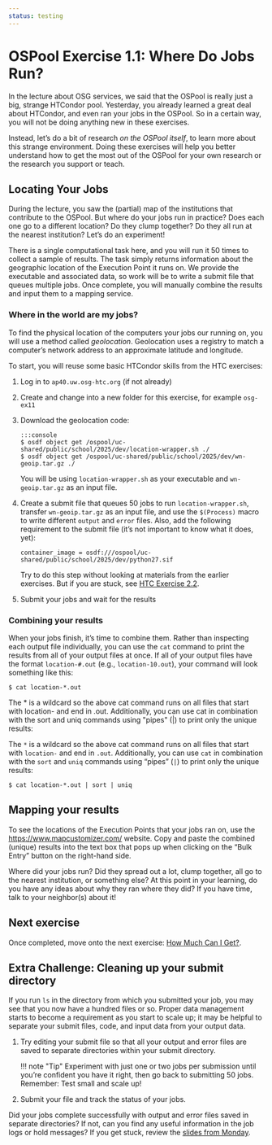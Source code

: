 ```yaml
---
status: testing
---
```


# OSPool Exercise 1.1: Where Do Jobs Run?

In the lecture about OSG services,
we said that the OSPool is really just a big, strange HTCondor pool.
Yesterday, you already learned a great deal about HTCondor,
and even ran your jobs in the OSPool.
So in a certain way, you will not be doing anything new in these exercises.

Instead, let’s do a bit of research _on the OSPool itself_,
to learn more about this strange environment.
Doing these exercises will help you better understand how to get the most out of the OSPool
for your own research or the research you support or teach.

## Locating Your Jobs

During the lecture, you saw the (partial) map of the institutions that contribute to the OSPool.
But where do your jobs run in practice?
Does each one go to a different location?
Do they clump together?
Do they all run at the nearest institution?
Let’s do an experiment!

There is a single computational task here, and you will run it 50 times to collect a sample of results.
The task simply returns information about the geographic location of the Execution Point it runs on.
We provide the executable and associated data,
so work will be to write a submit file that queues multiple jobs.
Once complete, you will manually combine the results and input them to a mapping service.

### Where in the world are my jobs?

To find the physical location of the computers your jobs our running on, you will use a method called *geolocation*.
Geolocation uses a registry to match a computer’s network address to an approximate latitude and longitude.

To start, you will reuse some basic HTCondor skills from the HTC exercises:

1.  Log in to `ap40.uw.osg-htc.org` (if not already)
1.  Create and change into a new folder for this exercise, for example `osg-ex11`
1.  Download the geolocation code:

        :::console
        $ osdf object get /ospool/uc-shared/public/school/2025/dev/location-wrapper.sh ./
        $ osdf object get /ospool/uc-shared/public/school/2025/dev/wn-geoip.tar.gz ./

    You will be using `location-wrapper.sh` as your executable and `wn-geoip.tar.gz` as an input file.

1.  Create a submit file that queues 50 jobs to run `location-wrapper.sh`,
    transfer `wn-geoip.tar.gz` as an input file,
    and use the `$(Process)` macro to write different `output` and `error` files.
    Also, add the following requirement to the submit file (it’s not important to know what it does, yet):

        container_image = osdf:///ospool/uc-shared/public/school/2025/dev/python27.sif

    Try to do this step without looking at materials from the earlier exercises.
    But if you are stuck, see [HTC Exercise 2.2](../htcondor/part2-ex2-queue-n.md).

1.  Submit your jobs and wait for the results

### Combining your results

When your jobs finish, it’s time to combine them.
Rather than inspecting each output file individually,
you can use the `cat` command to print the results from all of your output files at once.
If all of your output files have the format `location-#.out` (e.g., `location-10.out`),
your command will look something like this:

``` console
$ cat location-*.out
```

The * is a wildcard so the above cat command runs on all files that start with location- and end in .out. Additionally, you can use cat in combination with the sort and uniq commands using "pipes" (|) to print only the unique results:

The `*` is a wildcard so the above cat command runs on all files that start with `location-` and end in `.out`.
Additionally, you can use `cat` in combination with the `sort` and `uniq` commands using “pipes” (`|`)
to print only the unique results:

``` console
$ cat location-*.out | sort | uniq
```

## Mapping your results

To see the locations of the Execution Points that your jobs ran on,
use the https://www.mapcustomizer.com/ website.
Copy and paste the combined (unique) results into the text box that pops up
when clicking on the “Bulk Entry” button on the right-hand side.

Where did your jobs run?
Did they spread out a lot, clump together, all go to the nearest institution, or something else?
At this point in your learning, do you have any ideas about why they ran where they did?
If you have time, talk to your neighbor(s) about it!

## Next exercise

Once completed, move onto the next exercise: [How Much Can I Get?](part1-ex2-how-much-capacity.md).

## Extra Challenge: Cleaning up your submit directory

If you run `ls` in the directory from which you submitted your job, you may see that you now have a hundred files or so.
Proper data management starts to become a requirement as you start to scale up;
it may be helpful to separate your submit files, code, and input data from your output data.

1.  Try editing your submit file so that all your output and error files are saved to separate directories within your
    submit directory.

    !!! note "Tip"
        Experiment with just one or two jobs per submission until you’re confident you have it right,
        then go back to submitting 50 jobs.
        Remember: Test small and scale up!

1.  Submit your file and track the status of your jobs.

Did your jobs complete successfully with output and error files saved in separate directories?
If not, can you find any useful information in the job logs or hold messages?
If you get stuck, review the [slides from Monday](../index.md).
